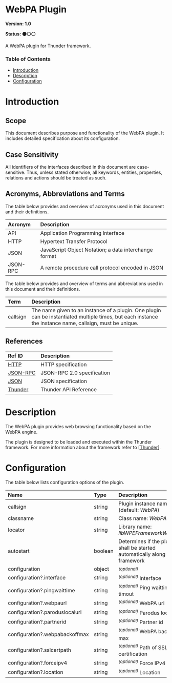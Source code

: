 <!-- Generated automatically, DO NOT EDIT! -->
<a name="head.WebPA_Plugin"></a>
# WebPA Plugin

**Version: 1.0**

**Status: :black_circle::white_circle::white_circle:**

A WebPA plugin for Thunder framework.

### Table of Contents

- [Introduction](#head.Introduction)
- [Description](#head.Description)
- [Configuration](#head.Configuration)

<a name="head.Introduction"></a>
# Introduction

<a name="head.Scope"></a>
## Scope

This document describes purpose and functionality of the WebPA plugin. It includes detailed specification about its configuration.

<a name="head.Case_Sensitivity"></a>
## Case Sensitivity

All identifiers of the interfaces described in this document are case-sensitive. Thus, unless stated otherwise, all keywords, entities, properties, relations and actions should be treated as such.

<a name="head.Acronyms,_Abbreviations_and_Terms"></a>
## Acronyms, Abbreviations and Terms

The table below provides and overview of acronyms used in this document and their definitions.

| Acronym | Description |
| :-------- | :-------- |
| <a name="acronym.API">API</a> | Application Programming Interface |
| <a name="acronym.HTTP">HTTP</a> | Hypertext Transfer Protocol |
| <a name="acronym.JSON">JSON</a> | JavaScript Object Notation; a data interchange format |
| <a name="acronym.JSON-RPC">JSON-RPC</a> | A remote procedure call protocol encoded in JSON |

The table below provides and overview of terms and abbreviations used in this document and their definitions.

| Term | Description |
| :-------- | :-------- |
| <a name="term.callsign">callsign</a> | The name given to an instance of a plugin. One plugin can be instantiated multiple times, but each instance the instance name, callsign, must be unique. |

<a name="head.References"></a>
## References

| Ref ID | Description |
| :-------- | :-------- |
| <a name="ref.HTTP">[HTTP](http://www.w3.org/Protocols)</a> | HTTP specification |
| <a name="ref.JSON-RPC">[JSON-RPC](https://www.jsonrpc.org/specification)</a> | JSON-RPC 2.0 specification |
| <a name="ref.JSON">[JSON](http://www.json.org/)</a> | JSON specification |
| <a name="ref.Thunder">[Thunder](https://github.com/WebPlatformForEmbedded/Thunder/blob/master/doc/WPE%20-%20API%20-%20WPEFramework.docx)</a> | Thunder API Reference |

<a name="head.Description"></a>
# Description

The WebPA plugin provides web browsing functionality based on the WebPA engine.

The plugin is designed to be loaded and executed within the Thunder framework. For more information about the framework refer to [[Thunder](#ref.Thunder)].

<a name="head.Configuration"></a>
# Configuration

The table below lists configuration options of the plugin.

| Name | Type | Description |
| :-------- | :-------- | :-------- |
| callsign | string | Plugin instance name (default: *WebPA*) |
| classname | string | Class name: *WebPA* |
| locator | string | Library name: *libWPEFrameworkWebPA.so* |
| autostart | boolean | Determines if the plugin shall be started automatically along with the framework |
| configuration | object | <sup>*(optional)*</sup>  |
| configuration?.interface | string | <sup>*(optional)*</sup> Interface |
| configuration?.pingwaittime | string | <sup>*(optional)*</sup> Ping waittime timout |
| configuration?.webpaurl | string | <sup>*(optional)*</sup> WebPA url |
| configuration?.paroduslocalurl | string | <sup>*(optional)*</sup> Parodus local url |
| configuration?.partnerid | string | <sup>*(optional)*</sup> Partner id |
| configuration?.webpabackoffmax | string | <sup>*(optional)*</sup> WebPA backoff max |
| configuration?.sslcertpath | string | <sup>*(optional)*</sup> Path of SSL certification |
| configuration?.forceipv4 | string | <sup>*(optional)*</sup> Force IPv4 |
| configuration?.location | string | <sup>*(optional)*</sup> Location |

